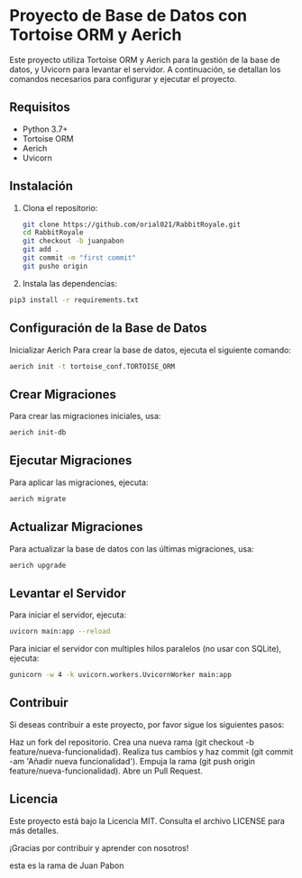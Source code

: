# Proyecto de Base de Datos con Tortoise ORM y Aerich

Este proyecto utiliza Tortoise ORM y Aerich para la gestión de la base de datos, y Uvicorn para levantar el servidor. A continuación, se detallan los comandos necesarios para configurar y ejecutar el proyecto.

## Requisitos

- Python 3.7+
- Tortoise ORM
- Aerich
- Uvicorn

## Instalación

1. Clona el repositorio:
   ```bash
   git clone https://github.com/orial021/RabbitRoyale.git
   cd RabbitRoyale
   git checkout -b juanpabon
   git add . 
   git commit -m "first commit"
   git pusho origin 
   ```

2. Instala las dependencias:

```bash
pip3 install -r requirements.txt
```

## Configuración de la Base de Datos
Inicializar Aerich
Para crear la base de datos, ejecuta el siguiente comando:

```bash
aerich init -t tortoise_conf.TORTOISE_ORM
```

## Crear Migraciones
Para crear las migraciones iniciales, usa:

```bash
aerich init-db
```

## Ejecutar Migraciones
Para aplicar las migraciones, ejecuta:
```bash
aerich migrate
```

## Actualizar Migraciones
Para actualizar la base de datos con las últimas migraciones, usa:

```bash
aerich upgrade
```

## Levantar el Servidor
Para iniciar el servidor, ejecuta:

```bash
uvicorn main:app --reload
```

Para iniciar el servidor con multiples hilos paralelos (no usar con SQLite), ejecuta:

```bash
gunicorn -w 4 -k uvicorn.workers.UvicornWorker main:app
```
## Contribuir
Si deseas contribuir a este proyecto, por favor sigue los siguientes pasos:

Haz un fork del repositorio.
Crea una nueva rama (git checkout -b feature/nueva-funcionalidad).
Realiza tus cambios y haz commit (git commit -am 'Añadir nueva funcionalidad').
Empuja la rama (git push origin feature/nueva-funcionalidad).
Abre un Pull Request.

## Licencia
Este proyecto está bajo la Licencia MIT. Consulta el archivo LICENSE para más detalles.

¡Gracias por contribuir y aprender con nosotros!

esta es la rama de Juan Pabon